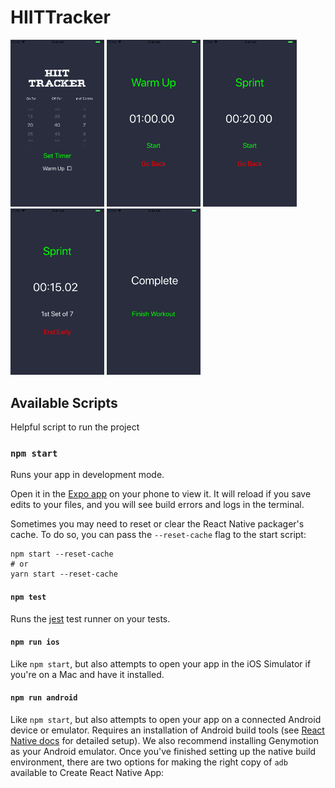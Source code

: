 
# HIITTracker

<!-- ![Start Page](./assets/images/StartPage.png)
![alt text](./assets/images/WarmUp.png)
![alt text](./assets/images/SprintBeforeStart.png)
![alt text](./assets/images/SprintAfterStart.png)
![alt text](./assets/images/CompleteWorkout.png) -->

<div width="100%">
  <img  src="./assets/images/StartPage.png" width="150" title="hover text">
  <img  src="./assets/images/WarmUp.png" width="150" title="hover text">
  <img  src="./assets/images/SprintBeforeStart.png" width="150" title="hover text">
  <img  src="./assets/images/SprintAfterStart.png" width="150" title="hover text">
  <img  src="./assets/images/CompleteWorkout.png" width="150" title="hover text">
</div>

## Available Scripts

Helpful script to run the project

### `npm start`

Runs your app in development mode.

Open it in the [Expo app](https://expo.io) on your phone to view it. It will reload if you save edits to your files, and you will see build errors and logs in the terminal.

Sometimes you may need to reset or clear the React Native packager's cache. To do so, you can pass the `--reset-cache` flag to the start script:

```
npm start --reset-cache
# or
yarn start --reset-cache
```

#### `npm test`

Runs the [jest](https://github.com/facebook/jest) test runner on your tests.

#### `npm run ios`

Like `npm start`, but also attempts to open your app in the iOS Simulator if you're on a Mac and have it installed.

#### `npm run android`

Like `npm start`, but also attempts to open your app on a connected Android device or emulator. Requires an installation of Android build tools (see [React Native docs](https://facebook.github.io/react-native/docs/getting-started.html) for detailed setup). We also recommend installing Genymotion as your Android emulator. Once you've finished setting up the native build environment, there are two options for making the right copy of `adb` available to Create React Native App:
